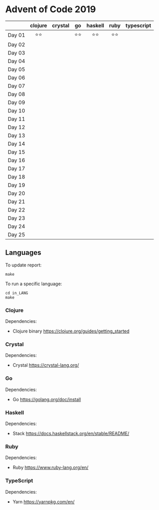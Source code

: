 # Advent of Code 2019

|          |clojure   |crystal   |go        |haskell   |ruby      |typescript|
|:---:     |:---:     |:---:     |:---:     |:---:     |:---:     |:---:     |
|Day 01    |⭐⭐        |          |⭐⭐        |⭐⭐        |⭐⭐        |          |
|Day 02    |          |          |          |          |          |          |
|Day 03    |          |          |          |          |          |          |
|Day 04    |          |          |          |          |          |          |
|Day 05    |          |          |          |          |          |          |
|Day 06    |          |          |          |          |          |          |
|Day 07    |          |          |          |          |          |          |
|Day 08    |          |          |          |          |          |          |
|Day 09    |          |          |          |          |          |          |
|Day 10    |          |          |          |          |          |          |
|Day 11    |          |          |          |          |          |          |
|Day 12    |          |          |          |          |          |          |
|Day 13    |          |          |          |          |          |          |
|Day 14    |          |          |          |          |          |          |
|Day 15    |          |          |          |          |          |          |
|Day 16    |          |          |          |          |          |          |
|Day 17    |          |          |          |          |          |          |
|Day 18    |          |          |          |          |          |          |
|Day 19    |          |          |          |          |          |          |
|Day 20    |          |          |          |          |          |          |
|Day 21    |          |          |          |          |          |          |
|Day 22    |          |          |          |          |          |          |
|Day 23    |          |          |          |          |          |          |
|Day 24    |          |          |          |          |          |          |
|Day 25    |          |          |          |          |          |          |


## Languages

To update report:

```
make
```

To run a specific language:

```
cd in_LANG
make
```

### Clojure

Dependencies:

 * Clojure binary https://clojure.org/guides/getting_started

### Crystal

Dependencies:

 * Crystal https://crystal-lang.org/

### Go

Dependencies:

 * Go https://golang.org/doc/install

### Haskell

Dependencies:

 * Stack https://docs.haskellstack.org/en/stable/README/

### Ruby

Dependencies:

 * Ruby https://www.ruby-lang.org/en/

### TypeScript

Dependencies:

 * Yarn https://yarnpkg.com/en/
